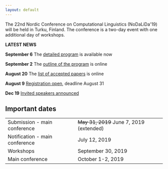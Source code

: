 ```yaml
---
layout: default
---
```


The 22nd Nordic Conference on Computational Linguistics (NoDaLiDa'19) will be held in Turku, Finland. The conference is a two-day event with one additional day of workshops.

<!-- Box -->
<div class="box" markdown="1">
  <p><b>LATEST NEWS</b></p>
  <p><b>September 6</b> The <a href="https://nodalida2019.org/program_detailed.html">detailed program</a> is available now</p>
  <p><b>September 2</b> The <a href="https://nodalida2019.org/program.html">outline of the program</a> is online</p>

  <p><b>August 20</b> The <a href="https://nodalida2019.org/accepted.html">list of accepted papers</a> is online</p>
  <p><b>August 9</b> <a href="https://nodalida2019.org/registration.html">Registration open</a>, deadline August 31</p>
  <p><b>Dec 19</b>  <a href="invited_speakers.html"> Invited speakers announced </a></p>
</div>

## Important dates <a id="dates"></a>

<div class="table-wrapper">
  <table>
    <tbody>
      <tr><td>Submission - main conference</td> <td> <s>May 31, 2019</s> June 7, 2019 (extended) </td></tr>
      <tr><td>Notification - main conference</td> <td> July 12, 2019 </td></tr>
      <tr><td>Workshops</td> <td> September 30, 2019 </td></tr>
      <tr><td>Main conference</td> <td> October 1-2, 2019 </td></tr>
    </tbody>
  </table>
</div>
